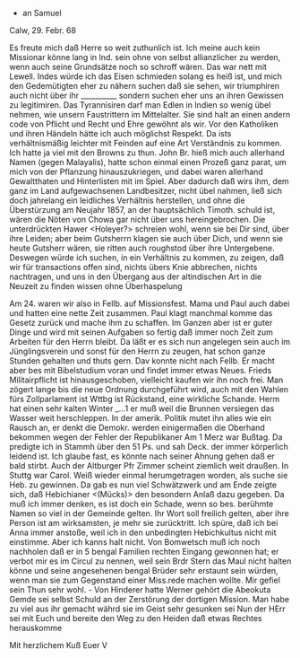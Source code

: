 + an Samuel

 Calw, 29. Febr. 68

Es freute mich daß Herre so weit zuthunlich ist. Ich meine auch kein Missionar könne lang in Ind. sein ohne von selbst allianzlicher zu werden, wenn auch seine Grundsätze noch so schroff wären. Das war nett mit Lewell. Indes würde ich das Eisen schmieden solang es heiß ist, und mich den Gedemütigten eher zu nähern suchen daß sie sehen, wir triumphiren auch nicht über ihr __________ sondern suchen eher uns an ihren Gewissen zu legitimiren. Das Tyrannisiren darf man Edlen in Indien so wenig übel nehmen, wie unsern Faustrittern im Mittelalter. Sie sind halt an einen andern code von Pflicht und Recht und Ehre gewöhnt als wir. Vor den Katholiken und ihren Händeln hätte ich auch möglichst Respekt. Da ists verhältnismäßig leichter mit Feinden auf eine Art Verständnis zu kommen. Ich hatte ja viel mit den Browns zu thun. John Br. hieß mich auch allerhand Namen (gegen Malayalis), hatte schon einmal einen Prozeß ganz parat, um mich von der Pflanzung hinauszukriegen, und dabei waren allerhand Gewaltthaten und Hinterlisten mit im Spiel. Aber dadurch daß wirs ihm, dem ganz im Land aufgewachsenen Landbesitzer, nicht übel nahmen, ließ sich doch jahrelang ein leidliches Verhältnis herstellen, und ohne die Überstürzung am Neujahr 1857, an der hauptsächlich Timoth. schuld ist, wären die Nöten von Chowa gar nicht über uns hereingebrochen. Die unterdrückten Hawer <Holeyer?> schreien wohl, wenn sie bei Dir sind, über ihre Leiden; aber beim Gutsherrn klagen sie auch über Dich, und wenn sie heute Gutsherr wären, sie ritten auch roughstod über ihre Untergebene. Deswegen würde ich suchen, in ein Verhältnis zu kommen, zu zeigen, daß wir für transactions offen sind, nichts übers Knie abbrechen, nichts nachtragen, und uns in den Übergang aus der altindischen Art in die Neuzeit zu finden wissen ohne Überhaspelung

Am 24. waren wir also in Fellb. auf Missionsfest. Mama und Paul auch dabei und hatten eine nette Zeit zusammen. Paul klagt manchmal komme das Gesetz zurück und mache ihm zu schaffen. Im Ganzen aber ist er guter Dinge und wird mit seinen Aufgaben so fertig daß immer noch Zeit zum Arbeiten für den Herrn bleibt. Da läßt er es sich nun angelegen sein auch im Jünglingsverein und sonst für den Herrn zu zeugen, hat schon ganze Stunden gehalten und thuts gern. Dav konnte nicht nach Fellb. Er macht aber bes mit Bibelstudium voran und findet immer etwas Neues. Frieds Militairpflicht ist hinausgeschoben, vielleicht kaufen wir ihn noch frei. Man zögert lange bis die neue Ordnung durchgeführt wird, auch mit den Wahlen fürs Zollparlament ist Wttbg ist Rückstand, eine wirkliche Schande. Herm hat einen sehr kalten Winter _...1 er muß weil die Brunnen versiegen das Wasser weit herschleppen. In der amerik. Politik mutet ihn alles wie ein Rausch an, er denkt die Demokr. werden einigermaßen die Oberhand bekommen wegen der Fehler der Republikaner Am 1 Merz war Bußtag. Da predigte ich in Stammh über den 51 Ps. und sah Deck. der immer körperlich leidend ist. Ich glaube fast, es könnte nach seiner Ahnung gehen daß er bald stirbt. Auch der Altburger Pfr Zimmer scheint ziemlich weit draußen. In Stuttg war Carol. Weiß wieder einmal herumgetragen worden, als suche sie Heb. zu gewinnen. Da gab es nun viel Schwätzwerk und am Ende zeigte sich, daß Hebichianer <(Mücks)> den besondern Anlaß dazu gegeben. Da muß ich immer denken, es ist doch ein Schade, wenn so bes. berühmte Namen so viel in der Gemeinde gelten. Ihr Wort soll freilich gelten, aber ihre Person ist am wirksamsten, je mehr sie zurücktritt. Ich spüre, daß ich bei Anna immer anstoße, weil ich in den unbedingten Hebichkultus nicht mit einstimme. Aber ich kanns halt nicht. Von Bomwetsch muß ich noch nachholen daß er in 5 bengal Familien rechten Eingang gewonnen hat; er verbot mir es im Circul zu nennen, weil sein Brdr Stern das Maul nicht halten könne und seine angesehenen bengal Brüder sehr erstaunt sein würden, wenn man sie zum Gegenstand einer Miss.rede machen wollte. Mir gefiel sein Thun sehr wohl. - Von Hinderer hatte Werner gehört die Abeokuta Gemde sei selbst Schuld an der Zerstörung der dortigen Mission. Man habe zu viel aus ihr gemacht währd sie im Geist sehr gesunken sei Nun der HErr sei mit Euch und bereite den Weg zu den Heiden daß etwas Rechtes herauskomme

 Mit herzlichem Kuß Euer V
